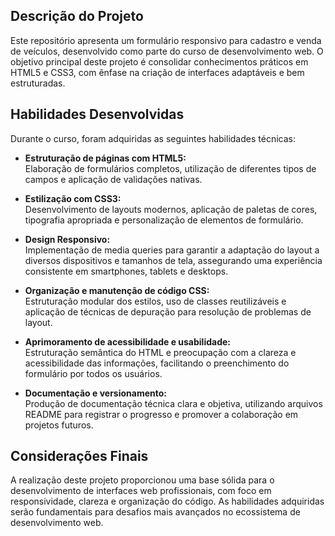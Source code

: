 ## Descrição do Projeto

Este repositório apresenta um formulário responsivo para cadastro e venda de veículos, desenvolvido como parte do curso de desenvolvimento web. O objetivo principal deste projeto é consolidar conhecimentos práticos em HTML5 e CSS3, com ênfase na criação de interfaces adaptáveis e bem estruturadas.

## Habilidades Desenvolvidas

Durante o curso, foram adquiridas as seguintes habilidades técnicas:

- **Estruturação de páginas com HTML5:**  
  Elaboração de formulários completos, utilização de diferentes tipos de campos e aplicação de validações nativas.

- **Estilização com CSS3:**  
  Desenvolvimento de layouts modernos, aplicação de paletas de cores, tipografia apropriada e personalização de elementos de formulário.

- **Design Responsivo:**  
  Implementação de media queries para garantir a adaptação do layout a diversos dispositivos e tamanhos de tela, assegurando uma experiência consistente em smartphones, tablets e desktops.

- **Organização e manutenção de código CSS:**  
  Estruturação modular dos estilos, uso de classes reutilizáveis e aplicação de técnicas de depuração para resolução de problemas de layout.

- **Aprimoramento de acessibilidade e usabilidade:**  
  Estruturação semântica do HTML e preocupação com a clareza e acessibilidade das informações, facilitando o preenchimento do formulário por todos os usuários.

- **Documentação e versionamento:**  
  Produção de documentação técnica clara e objetiva, utilizando arquivos README para registrar o progresso e promover a colaboração em projetos futuros.

## Considerações Finais

A realização deste projeto proporcionou uma base sólida para o desenvolvimento de interfaces web profissionais, com foco em responsividade, clareza e organização do código. As habilidades adquiridas serão fundamentais para desafios mais avançados no ecossistema de desenvolvimento web.

